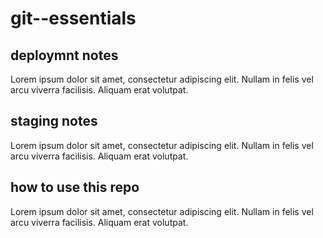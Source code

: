 # git--essentials

## deploymnt notes
Lorem ipsum dolor sit amet, consectetur adipiscing elit. Nullam in felis vel arcu viverra facilisis. Aliquam erat volutpat.


## staging notes 
Lorem ipsum dolor sit amet, consectetur adipiscing elit. Nullam in felis vel arcu viverra facilisis. Aliquam erat volutpat.


## how to use this repo
Lorem ipsum dolor sit amet, consectetur adipiscing elit. Nullam in felis vel arcu viverra facilisis. Aliquam erat volutpat.

